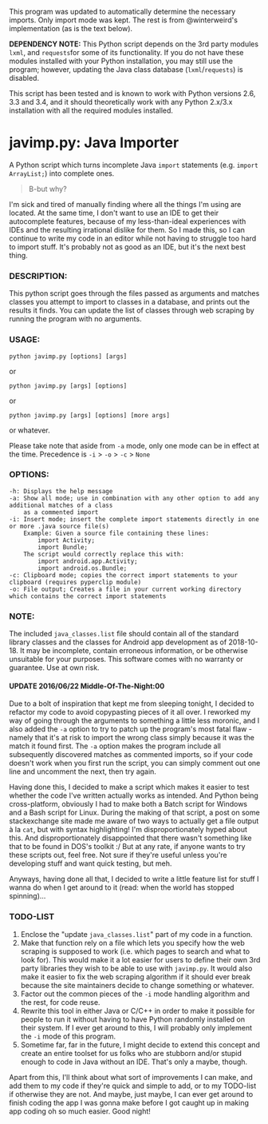 This program was updated to automatically determine the necessary imports. Only import mode was kept. The rest is from @winterweird's implementation (as is the text below).

**DEPENDENCY NOTE:** This Python script depends on the 3rd party modules `lxml`, and `requests`for some of its functionality. If you do not have these modules installed with your Python installation, you may still use the program; however, updating the Java class database (`lxml`/`requests`) is disabled.

This script has been tested and is known to work with Python versions 2.6, 3.3 and 3.4, and it should theoretically work with any Python 2.x/3.x installation with all the required modules installed.

# javimp.py: Java Importer

A Python script which turns incomplete Java `import` statements (e.g. `import ArrayList;`) into complete ones.

> B-but why?

I'm sick and tired of manually finding where all the things I'm using are located. At the same time, I don't want to use an IDE to get their autocomplete features, because of my less-than-ideal experiences with IDEs and the resulting irrational dislike for them. So I made this, so I can continue to write my code in an editor while not having to struggle too hard to import stuff. It's probably not as good as an IDE, but it's the next best thing.

### DESCRIPTION:

This python script goes through the files passed as arguments and matches classes you attempt to import to classes in a database, and prints out the results it finds. You can update the list of classes through web scraping by running the program with no arguments.

### USAGE:

`python javimp.py [options] [args]`

or

`python javimp.py [args] [options]`

or

`python javimp.py [args] [options] [more args]`

or whatever.

Please take note that aside from `-a` mode, only one mode can be in effect at the time. Precedence is `-i` > `-o` > `-c` > `None`

### OPTIONS:

```
-h: Displays the help message
-a: Show all mode; use in combination with any other option to add any additional matches of a class
    as a commented import
-i: Insert mode; insert the complete import statements directly in one or more .java source file(s)
    Example: Given a source file containing these lines:
        import Activity;
        import Bundle;
    The script would correctly replace this with:
        import android.app.Activity;
        import android.os.Bundle;
-c: Clipboard mode; copies the correct import statements to your clipboard (requires pyperclip module)
-o: File output; Creates a file in your current working directory which contains the correct import statements
```

### NOTE:

The included `java_classes.list` file should contain all of the standard library classes and the classes for Android app development as of 2018-10-18. It may be incomplete, contain erroneous information, or be otherwise unsuitable for your purposes. This software comes with no warranty or guarantee. Use at own risk.

#### UPDATE 2016/06/22 Middle-Of-The-Night:00

Due to a bolt of inspiration that kept me from sleeping tonight, I decided to refactor my code to avoid copypasting pieces of it all over. I reworked my way of going through the arguments to something a little less moronic, and I also added the `-a` option to try to patch up the program's most fatal flaw - namely that it's at risk to import the wrong class simply because it was the match it found first. The `-a` option makes the program include all subsequently discovered matches as commented imports, so if your code doesn't work when you first run the script, you can simply comment out one line and uncomment the next, then try again.

Having done this, I decided to make a script which makes it easier to test whether the code I've written actually works as intended. And Python being cross-platform, obviously I had to make both a Batch script for Windows and a Bash script for Linux. During the making of that script, a post on some stackexchange site made me aware of two ways to actually get a file output à la `cat`, but with syntax highlighting! I'm disproportionately hyped about this. And disproportionately disappointed that there wasn't something like that to be found in DOS's toolkit :/ But at any rate, if anyone wants to try these scripts out, feel free. Not sure if they're useful unless you're developing stuff and want quick testing, but meh.

Anyways, having done all that, I decided to write a little feature list for stuff I wanna do when I get around to it (read: when the world has stopped spinning)...

### TODO-LIST

1. Enclose the "update `java_classes.list`" part of my code in a function.
2. Make that function rely on a file which lets you specify how the web scraping is supposed to work (i.e. which pages to search and what to look for). This would make it a lot easier for users to define their own 3rd party libraries they wish to be able to use with `javimp.py`. It would also make it easier to fix the web scraping algorithm if it should ever break because the site maintainers decide to change something or whatever.
3. Factor out the common pieces of the `-i` mode handling algorithm and the rest, for code reuse.
4. Rewrite this tool in either Java or C/C++ in order to make it possible for people to run it without having to have Python randomly installed on their system. If I ever get around to this, I will probably only implement the `-i` mode of this program.
5. Sometime far, far in the future, I might decide to extend this concept and create an entire toolset for us folks who are stubborn and/or stupid enough to code in Java without an IDE. That's only a maybe, though.

Apart from this, I'll think about what sort of improvements I can make, and add them to my code if they're quick and simple to add, or to my TODO-list if otherwise they are not. And maybe, just maybe, I can ever get around to finish coding the app I was gonna make before I got caught up in making app coding oh so much easier. Good night!
